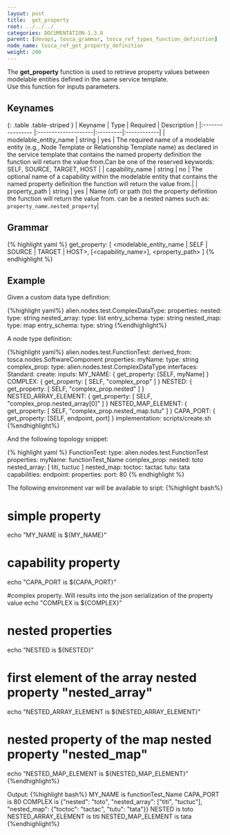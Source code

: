 ```yaml
---
layout: post
title:  get_property
root: ../../../
categories: DOCUMENTATION-1.3.0
parent: [devops, tosca_grammar, tosca_ref_types_function_definition]
node_name: tosca_ref_get_property_definition
weight: 200
---
```


The **get_property** function  is used to  retrieve property values between  modelable entities defined in the same service template.  
Use this function for inputs parameters.

## Keynames

{: .table .table-striped }
| Keyname                   | Type                | Required | Description |
|:----------------          |:--------------------|:---------|:------------|
| modelable_entity_name     | string              | yes      | The  required  name of a modelable entity (e.g., Node Template  or Relationship  Template name) as declared in the service template that contains the named property definition  the function will return the value from.Can be one of the reserved keywords: SELF, SOURCE, TARGET, HOST |
| capability_name           | string              | no       | The  optional name of a capability within the modelable entity that contains the named property definition  the function will return the value from.|
| property_path             | string              | yes       | Name (of) or path (to) the property definition the function will return the value from. can be a nested names such as: `property_name.nested_property`|

## Grammar

{% highlight yaml %}
get_property: [ <modelable_entity_name | SELF | SOURCE | TARGET | HOST>, [<capability_name>], <property_path> ]
{% endhighlight %}

## Example

Given a custom data type definition:

{%highlight yaml%}
alien.nodes.test.ComplexDataType:
  properties:
    nested:
      type: string
    nested_array:
      type: list
      entry_schema:
        type: string
    nested_map:
      type: map
      entry_schema:
        type: string
{%endhighlight%}

A node type definition:

{%highlight yaml%}
alien.nodes.test.FunctionTest:
  derived_from: tosca.nodes.SoftwareComponent
  properties:
  myName:
    type: string
    complex_prop:
      type: alien.nodes.test.ComplexDataType
  interfaces:
  Standard:
    create:
      inputs:
        MY_NAME: { get_property: [SELF, myName] }
        COMPLEX: { get_property: [ SELF, "complex_prop" ] }
        NESTED: { get_property: [ SELF, "complex_prop.nested" ] }
        NESTED_ARRAY_ELEMENT: { get_property: [ SELF, "complex_prop.nested_array[0]" ] }
        NESTED_MAP_ELEMENT: { get_property: [ SELF, "complex_prop.nested_map.tutu" ] }
        CAPA_PORT: { get_property: [SELF, endpoint, port] }
      implementation: scripts/create.sh
{%endhighlight%}

And the following topology snippet:

{% highlight yaml %}
FunctionTest:
  type: alien.nodes.test.FunctionTest
  properties:
    myName: functionTest_Name
    complex_prop:
      nested: toto
      nested_array: [ titi, tuctuc ]
      nested_map:
        toctoc: tactac
        tutu: tata
  capabilities:
    endpoint:
      properties:
        port: 80
{% endhighlight %}

The following environment var will be available to sript:
{%highlight bash%}
 # simple property
echo "MY_NAME is ${MY_NAME}"

 # capability property
echo "CAPA_PORT is ${CAPA_PORT}"

 #complex property. Will results into the json serialization of the property value
echo "COMPLEX is ${COMPLEX}"

 # nested properties
echo "NESTED is ${NESTED}"

 # first element of the array nested property "nested_array"
echo "NESTED_ARRAY_ELEMENT is ${NESTED_ARRAY_ELEMENT}"

 # nested property of the map nested property "nested_map"
echo "NESTED_MAP_ELEMENT is ${NESTED_MAP_ELEMENT}"
{%endhighlight%}

Output:
{%highlight bash%}
MY_NAME is functionTest_Name
CAPA_PORT is 80
COMPLEX is {"nested": "toto", "nested_array": ["titi", "tuctuc"], "nested_map": {"toctoc": "tactac", "tutu": "tata"}}
NESTED is toto
NESTED_ARRAY_ELEMENT is titi
NESTED_MAP_ELEMENT is tata
{%endhighlight%}
